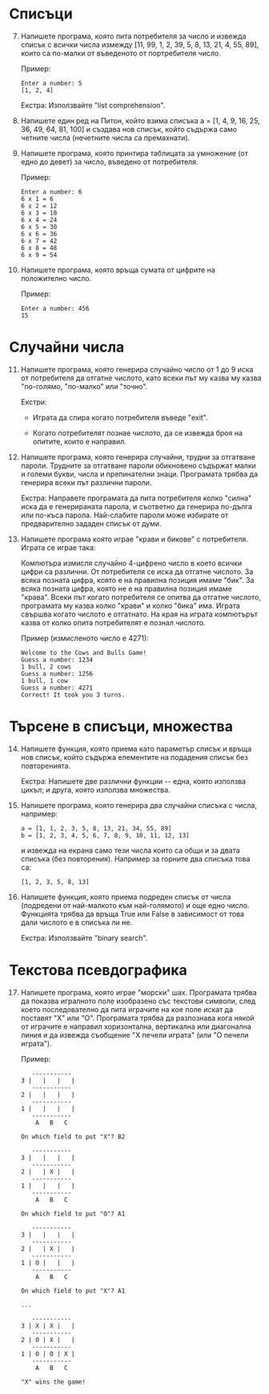 # Списъци

7.  Напишете програма, която пита потребителя за число и извежда списък
    с всички числа измежду [11, 99, 1, 2, 39, 5, 8, 13, 21, 4, 55, 89],
    които са по-малки от въведеното от портребителя число.

    Пример:
    ```
    Enter a number: 5
    [1, 2, 4]
    ```
   
    Екстра: Използвайте "list comprehension".
    
8.  Напишете един ред на Питон, който взима списъка a = [1, 4, 9, 16,
    25, 36, 49, 64, 81, 100] и създава нов списък, който съдържа само
    четните числа (нечетните числа са премахнати).

9.  Напишете програма, която принтира таблицата за умножение (от едно
    до девет) за число, въведено от потребителя.
   
    Пример:
    ```
    Enter a number: 6
    6 x 1 = 6
    6 x 2 = 12
    6 x 3 = 18
    6 x 4 = 24
    6 x 5 = 30
    6 x 6 = 36
    6 x 7 = 42
    6 x 8 = 48
    6 x 9 = 54
    ```

10. Напишете програма, която връща сумата от цифрите на положително
    число.

    Пример:
    ```
    Enter a number: 456
    15
    ```

# Случайни числа

11. Напишете програма, която генерира случайно число от 1 до 9 иска от
    потребителя да отгатне числото, като всеки път му казва му казва
    "по-голямо, "по-малко" или "точно".
    
    Екстри:
   
    * Играта да спира когато потребителя въведе "exit".
    
    * Когато потребителят познае числото, да се извежда броя на
      опитите, които е направил.

12. Напишете програма, която генерира случайни, трудни за отгатване
    пароли. Трудните за отгатване пароли обикновено съдържат малки и
    големи букви, числа и препинателни знаци. Програмата трябва да
    генерира всеки път различни пароли.

    Екстра: Направете програмата да пита потребителя колко "силна"
    иска да е генерираната парола, и съответно да генерира по-дълга
    или по-къса парола. Най-слабите пароли може избирате от предварително
    зададен списък от думи.

13. Напишете програма която играе "крави и бикове" с потребителя. Играта се играе така:

    Компютъра измисля случайно 4-цифрено число в което всички цифри са
    различни. От потребителя се иска да отгатне числото. За всяка
    позната цифра, която е на правилна позиция имаме "бик". За всяка
    позната цифра, която не е на правилна позиция имаме "крава". Всеки
    път когато потребителя се опитва да отгатне числото, програмата му
    казва колко "крави" и колко "бика" има. Играта свършва когато
    числото е отгатнато. На края на играта компютърът казва от колко
    опита потребителят е познал числото.
    
    Пример (измисленото число е 4271):

    ```
    Welcome to the Cows and Bulls Game! 
    Guess a number: 1234
    1 bull, 2 cows
    Guess a number: 1256
    1 bull, 1 cow
    Guess a number: 4271
    Correct! It took you 3 turns.
    ```
    
# Търсене в списъци, множества

14. Напишете функция, която приема като параметър списък и връща нов
    списък, който съдържа елементите на подадения списък без
    повторенията.
    
    Екстра: Напишете две различни функции -- една, която използва
    цикъл; и друга, която използва множества.

15. Напишете програма, която генерира два случайни списъка с числа,
    например:

    ```
    a = [1, 1, 2, 3, 5, 8, 13, 21, 34, 55, 89]
    b = [1, 2, 3, 4, 5, 6, 7, 8, 9, 10, 11, 12, 13]
    ```

    и извежда на екрана само тези числа които са общи и за двата
    списъка (без повторения). Например за горните два списъка това са:
    
    ```
    [1, 2, 3, 5, 8, 13]
    ```

16. Напишете функция, която приема подреден списък от числа (подредени
    от най-малкото към най-голямото) и още едно число. Функцията трябва
    да връща True или False в зависимост от това дали числото е в
    списъка ли не.

    Екстра: Използвайте "binary search".

# Текстова псевдографика

17. Напишете програма, която играе "морски" шах. Програмата трябва да
    показва игралното поле изобразено със текстови символи, след което
    последователно да пита играчите на кое поле искат да поставят "Х"
    или "О". Програмата трябва да разпознава кога някой от играчите е
    направил хоризонтална, вертикална или диагонална линия и да
    извежда съобщение "Х печели играта" (или "О печели играта").

    Пример:

    ```
       -----------
    3 |   |   |   |
       -----------
    2 |   |   |   |
       -----------
    1 |   |   |   |
       -----------
        A   B   C

    On which field to put "X"? B2

       -----------
    3 |   |   |   |
       -----------
    2 |   | X |   |
       -----------
    1 |   |   |   |
       -----------
        A   B   C

    On which field to put "O"? A1

       -----------
    3 |   |   |   |
       -----------
    2 |   | X |   |
       -----------
    1 | O |   |   |
       -----------
        A   B   C

    On which field to put "X"? A1

    ...

       -----------
    3 | X | X |   |
       -----------
    2 | O | X |   |
       -----------
    1 | O | O | X |
       -----------
        A   B   C

    "X" wins the game!
    ```
